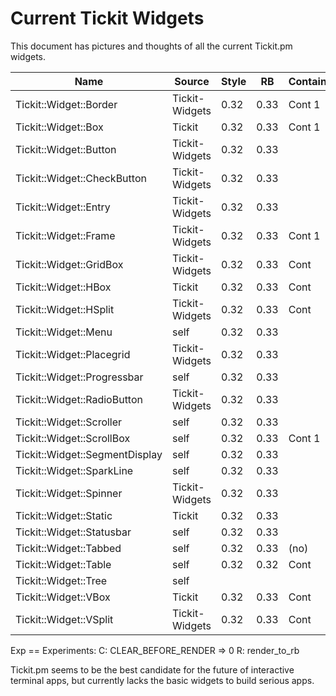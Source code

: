 # Current Tickit Widgets

This document has pictures and thoughts of all the current Tickit.pm
widgets.

| Name                           | Source         | Style | RB   | Container | Notes | Exp |
|--------------------------------|----------------|-------|------|-----------|-------|-----|
| Tickit::Widget::Border         | Tickit-Widgets | 0.32  | 0.33 | Cont 1    |       | cR  |
| Tickit::Widget::Box            | Tickit         | 0.32  | 0.33 | Cont 1    |       | cR  |
| Tickit::Widget::Button         | Tickit-Widgets | 0.32  | 0.33 |           |       | cR  |
| Tickit::Widget::CheckButton    | Tickit-Widgets | 0.32  | 0.33 |           |       | cR  |
| Tickit::Widget::Entry          | Tickit-Widgets | 0.32  | 0.33 |           |       | cR  |
| Tickit::Widget::Frame          | Tickit-Widgets | 0.32  | 0.33 | Cont 1    |       | cR  |
| Tickit::Widget::GridBox        | Tickit-Widgets | 0.32  | 0.33 | Cont      |       | cR  |
| Tickit::Widget::HBox           | Tickit         | 0.32  | 0.33 | Cont      |       | cR  |
| Tickit::Widget::HSplit         | Tickit-Widgets | 0.32  | 0.33 | Cont      |       | cR  |
| Tickit::Widget::Menu           | self           | 0.32  | 0.33 |           |       | cR  |
| Tickit::Widget::Placegrid      | Tickit-Widgets | 0.32  | 0.33 |           |       | cR  |
| Tickit::Widget::Progressbar    | self           | 0.32  | 0.33 |           |       | cR  |
| Tickit::Widget::RadioButton    | Tickit-Widgets | 0.32  | 0.33 |           |       | cR  |
| Tickit::Widget::Scroller       | self           | 0.32  | 0.33 |           |       | cR  |
| Tickit::Widget::ScrollBox      | self           | 0.32  | 0.33 | Cont 1    |       | cR  |
| Tickit::Widget::SegmentDisplay | self           | 0.32  | 0.33 |           |       | cR  |
| Tickit::Widget::SparkLine      | self           | 0.32  | 0.33 |           |       | cR  |
| Tickit::Widget::Spinner        | Tickit-Widgets | 0.32  | 0.33 |           |       | cR  |
| Tickit::Widget::Static         | Tickit         | 0.32  | 0.33 |           |       | cR  |
| Tickit::Widget::Statusbar      | self           | 0.32  | 0.33 |           |       | cR  |
| Tickit::Widget::Tabbed         | self           | 0.32  | 0.33 | (no)      |       | cR  |
| Tickit::Widget::Table          | self           | 0.32  | 0.32 | Cont      |       | cR  |
| Tickit::Widget::Tree           | self           |       |      |           |       | C   |
| Tickit::Widget::VBox           | Tickit         | 0.32  | 0.33 | Cont      |       | cR  |
| Tickit::Widget::VSplit         | Tickit-Widgets | 0.32  | 0.33 | Cont      |       | cR  |

Exp == Experiments:
  C: CLEAR_BEFORE_RENDER => 0
  R: render_to_rb

Tickit.pm seems to be the best candidate for the future of
interactive terminal apps, but currently lacks the basic widgets to
build serious apps.

